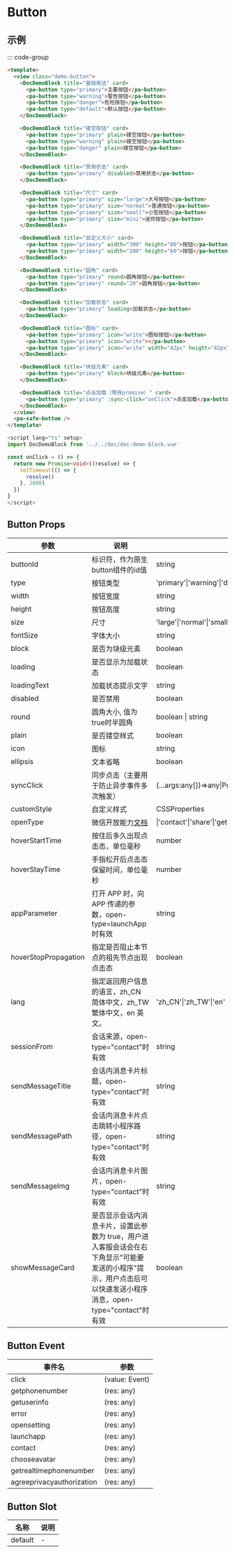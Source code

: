 # Button

## 示例

<!--codes start-->

::: code-group

```html [template]
<template>
  <view class="demo-button">
    <DocDemoBlock title="基础用法" card>
      <pa-button type="primary">主要按钮</pa-button>
      <pa-button type="warning">警告按钮</pa-button>
      <pa-button type="danger">危险按钮</pa-button>
      <pa-button type="default">默认按钮</pa-button>
    </DocDemoBlock>

    <DocDemoBlock title="镂空按钮" card>
      <pa-button type="primary" plain>镂空按钮</pa-button>
      <pa-button type="warning" plain>镂空按钮</pa-button>
      <pa-button type="danger" plain>镂空按钮</pa-button>
    </DocDemoBlock>

    <DocDemoBlock title="禁用状态" card>
      <pa-button type="primary" disabled>禁用状态</pa-button>
    </DocDemoBlock>

    <DocDemoBlock title="尺寸" card>
      <pa-button type="primary" size="large">大号按钮</pa-button>
      <pa-button type="primary" size="normal">普通按钮</pa-button>
      <pa-button type="primary" size="small">小型按钮</pa-button>
      <pa-button type="primary" size="mini">迷你按钮</pa-button>
    </DocDemoBlock>

    <DocDemoBlock title="自定义大小" card>
      <pa-button type="primary" width="300" height="80">按钮</pa-button>
      <pa-button type="primary" width="200" height="60">按钮</pa-button>
    </DocDemoBlock>

    <DocDemoBlock title="圆角" card>
      <pa-button type="primary" round>圆角按钮</pa-button>
      <pa-button type="primary" round="20">圆角按钮</pa-button>
    </DocDemoBlock>

    <DocDemoBlock title="加载状态" card>
      <pa-button type="primary" loading>加载状态</pa-button>
    </DocDemoBlock>

    <DocDemoBlock title="图标" card>
      <pa-button type="primary" icon="write">图标按钮</pa-button>
      <pa-button type="primary" icon="write"></pa-button>
      <pa-button type="primary" icon="write" width="42px" height="42px" round></pa-button>
    </DocDemoBlock>

    <DocDemoBlock title="块级元素" card>
      <pa-button type="primary" block>块级元素</pa-button>
    </DocDemoBlock>

    <DocDemoBlock title="点击加载（等待promise）" card>
      <pa-button type="primary" :sync-click="onClick">点击加载</pa-button>
    </DocDemoBlock>
  </view>
  <pa-safe-bottom />
</template>
```
```ts [script]
<script lang="ts" setup>
import DocDemoBlock from '../../doc/doc-demo-block.vue'

const onClick = () => {
  return new Promise<void>((resolve) => {
    setTimeout(() => {
      resolve()
    }, 2000)
  })
}
</script>
```

<!--codes end-->

## Button Props

<!--props start-->

| 参数 | 说明 | 类型 | 默认值 |
| --- | ----- | --- | --- |
| buttonId | 标识符，作为原生button组件的id值 | string | - |
| type | 按钮类型 | 'primary'\|'warning'\|'danger'\|'default' |  'primary' |
| width | 按钮宽度 | string | - |
| height | 按钮高度 | string | - |
| size | 尺寸 | 'large'\|'normal'\|'small'\|'mini' |  'normal' |
| fontSize | 字体大小 | string | - |
| block | 是否为块级元素 | boolean | - |
| loading | 是否显示为加载状态 | boolean | - |
| loadingText | 加载状态提示文字 | string | - |
| disabled | 是否禁用 | boolean | - |
| round | 圆角大小, 值为true时半圆角 | boolean \| string | - |
| plain | 是否镂空样式 | boolean | - |
| icon | 图标 | string | - |
| ellipsis | 文本省略 | boolean | - |
| syncClick | 同步点击（主要用于防止异步事件多次触发） | (...args:any[])=\>any\|Promise\<any\> | - |
| customStyle | 自定义样式 | CSSProperties | - |
| openType | 微信开放能力[文档](https://developers.weixin.qq.com/miniprogram/dev/component/button.html) | \|'contact'\|'share'\|'getPhoneNumber'\|'getUserInfo'\|'launchApp'\|'openSetting'\|'feedback'\|'chooseAvatar'\|'getRealtimePhoneNumber'\|'agreePrivacyAuthorization' | - |
| hoverStartTime | 按住后多久出现点击态，单位毫秒 | number | - |
| hoverStayTime | 手指松开后点击态保留时间，单位毫秒 | number | - |
| appParameter | 打开 APP 时，向 APP 传递的参数，open-type=launchApp时有效 | string | - |
| hoverStopPropagation | 指定是否阻止本节点的祖先节点出现点击态 | boolean | - |
| lang | 指定返回用户信息的语言，zh_CN 简体中文，zh_TW 繁体中文，en 英文。 | 'zh_CN'\|'zh_TW'\|'en' | - |
| sessionFrom | 会话来源，open-type="contact"时有效 | string | - |
| sendMessageTitle | 会话内消息卡片标题，open-type="contact"时有效 | string | - |
| sendMessagePath | 会话内消息卡片点击跳转小程序路径，open-type="contact"时有效 | string | - |
| sendMessageImg | 会话内消息卡片图片，open-type="contact"时有效 | string | - |
| showMessageCard | 是否显示会话内消息卡片，设置此参数为 true，用户进入客服会话会在右下角显示"可能要发送的小程序"提示，用户点击后可以快速发送小程序消息，open-type="contact"时有效 | boolean | - |

<!--props end-->

## Button Event

<!--event start-->

| 事件名 | 参数 |
| --- | --- |
| click | (value: Event)  |
| getphonenumber | (res: any)  |
| getuserinfo | (res: any)  |
| error | (res: any)  |
| opensetting | (res: any)  |
| launchapp | (res: any)  |
| contact | (res: any)  |
| chooseavatar | (res: any)  |
| getrealtimephonenumber | (res: any)  |
| agreeprivacyauthorization | (res: any)  |

<!--event end-->

## Button Slot

<!--slot start-->

| 名称 | 说明 |
| --- | --- |
| default | - |

<!--slot end-->


